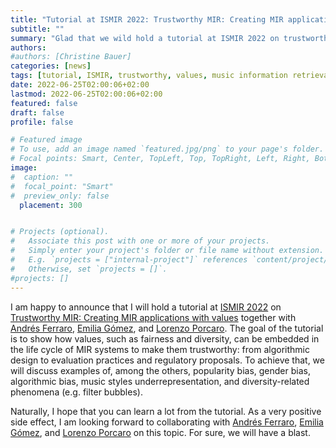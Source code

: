 ```yaml
---
title: "Tutorial at ISMIR 2022: Trustworthy MIR: Creating MIR applications with values"
subtitle: ""
summary: "Glad that we wild hold a tutorial at ISMIR 2022 on trustworthy music information retrieval (MIR). The goal is to create MIR applications with values."
authors: 
#authors: [Christine Bauer]
categories: [news]
tags: [tutorial, ISMIR, trustworthy, values, music information retrieval, recommender systems, fairness, diversity, transparency, impact assessment, evaluation]
date: 2022-06-25T02:00:06+02:00
lastmod: 2022-06-25T02:00:06+02:00
featured: false
draft: false
profile: false

# Featured image
# To use, add an image named `featured.jpg/png` to your page's folder.
# Focal points: Smart, Center, TopLeft, Top, TopRight, Left, Right, BottomLeft, Bottom, BottomRight.
image:
#  caption: ""
#  focal_point: "Smart"
#  preview_only: false
  placement: 300


# Projects (optional).
#   Associate this post with one or more of your projects.
#   Simply enter your project's folder or file name without extension.
#   E.g. `projects = ["internal-project"]` references `content/project/deep-learning/index.md`.
#   Otherwise, set `projects = []`.
#projects: []
---
```


I am happy to announce that I will hold a tutorial at [ISMIR 2022](https://ismir2022.ismir.net/) on [Trustworthy MIR: Creating MIR applications with values](/talks/tu02_ismir2022_trustworthy_mir/) together with [Andrés Ferraro](https://andrebola.github.io/about/), [Emilia Gómez](https://emiliagomez.com/), and [Lorenzo Porcaro](https://lorenzoporcaro.com/). The goal of the tutorial is to show how values, such as fairness and diversity, can be embedded in the life cycle of MIR systems to make them trustworthy: from algorithmic design to evaluation practices and regulatory proposals. To achieve that, we will discuss examples of, among the others, popularity bias, gender bias, algorithmic bias, music styles underrepresentation, and diversity-related phenomena (e.g. filter bubbles).


Naturally, I hope that you can learn a lot from the tutorial. As a very positive side effect, I am looking forward to collaborating with [Andrés Ferraro](https://andrebola.github.io/about/), [Emilia Gómez](https://emiliagomez.com/), and [Lorenzo Porcaro](https://lorenzoporcaro.com/) on this topic. For sure, we will have a blast.
